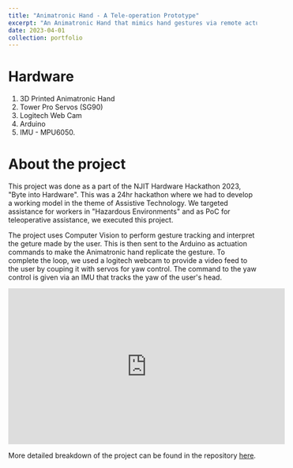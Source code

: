 ```yaml
---
title: "Animatronic Hand - A Tele-operation Prototype"
excerpt: "An Animatronic Hand that mimics hand gestures via remote actuation commands. Done during the NJIT Hardware Hackathon, Byte into Hardware. <br/><br/><img src='/images/Archi.png' height='300'>"
date: 2023-04-01
collection: portfolio
---
```


Hardware
===
1. 3D Printed Animatronic Hand
2. Tower Pro Servos (SG90)
3. Logitech Web Cam
4. Arduino
5. IMU - MPU6050.

About the project
===
This project was done as a part of the NJIT Hardware Hackathon 2023, "Byte into Hardware". This was a 24hr hackathon where we had to develop a working model in the theme of Assistive Technology. We targeted assistance for workers in "Hazardous Environments" and as PoC for teleoperative assistance, we executed this project.

The project uses Computer Vision to perform gesture tracking and interpret the geture made by the user. This is then sent to the Arduino as actuation commands to make the Animatronic hand replicate the gesture.
To complete the loop, we used a logitech webcam to provide a video feed to the user by couping it with servos for yaw control. The command to the yaw control is given via an IMU that tracks the yaw of the user's head.


<iframe width="560" height="315" src="https://www.youtube.com/embed/Sb4F23Tmr3c?si=DhgsqGnh2qYovL29" title="YouTube video player" frameborder="0" allow="accelerometer; autoplay; clipboard-write; encrypted-media; gyroscope; picture-in-picture; web-share" allowfullscreen></iframe>


More detailed breakdown of the project can be found in the repository [here](https://github.com/govind-aadithya/Animetronic-Hand).
